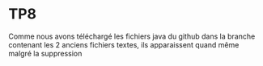# TP8 
Comme nous avons téléchargé les fichiers java du github dans la branche contenant les 2 anciens fichiers textes, ils apparaissent quand même malgré la suppression
